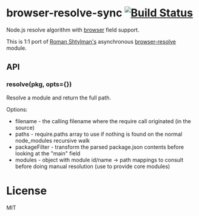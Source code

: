 # browser-resolve-sync [![Build Status](https://travis-ci.org/fgnass/browser-resolve-sync.png?branch=master)](https://travis-ci.org/fgnass/browser-resolve-sync)

Node.js resolve algorithm with [browser](https://gist.github.com/defunctzombie/4339901) field support.

This is 1:1 port of [Roman Shtylman's](https://github.com/defunctzombie) asynchronous [browser-resolve](https://github.com/defunctzombie/node-browser-resolve) module.

## API

### resolve(pkg, opts={})

Resolve a module and return the full path.

Options:

* filename - the calling filename where the require call originated (in the source)
* paths - require.paths array to use if nothing is found on the normal node_modules recursive walk
* packageFilter - transform the parsed package.json contents before looking at the "main" field
* modules - object with module id/name -> path mappings to consult before doing manual resolution (use to provide core modules)


# License

MIT
